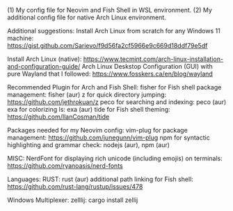 (1) My config file for Neovim and Fish Shell in WSL environment.
(2) My additional config file for native Arch Linux environment.

Additional suggestions:
Install Arch Linux from scratch for any Windows 11 machine:
https://gist.github.com/Sarievo/f9d56fa2cf5966e9c669d18ddf79e5df

Install Arch Linux (native): 
https://www.tecmint.com/arch-linux-installation-and-configuration-guide/
Arch Linux Deskstop Configuration (GUI) with pure Wayland that I followed:
https://www.fosskers.ca/en/blog/wayland

Recommended Plugin for Arch and Fish Shell:
fisher for Fish shell package management: fisher (aur)
z for quick directory jumping: https://github.com/jethrokuan/z
peco for searching and indexing: peco (aur)
exa for colorizing ls: exa (aur)
tide for Fish shell theming: https://github.com/IlanCosman/tide

Packages needed for my Neovim config:
vim-plug for package management: https://github.com/junegunn/vim-plug
npm for syntactic highlighting and grammar check: nodejs (aur), npm (aur)

MISC:
NerdFont for displaying rich unicode (including emojis) on terminals: https://github.com/ryanoasis/nerd-fonts

Languages:
RUST: rust (aur)
additional path linking for Fish shell: https://github.com/rust-lang/rustup/issues/478

Windows Multiplexer:
zelllij: cargo install zellij
